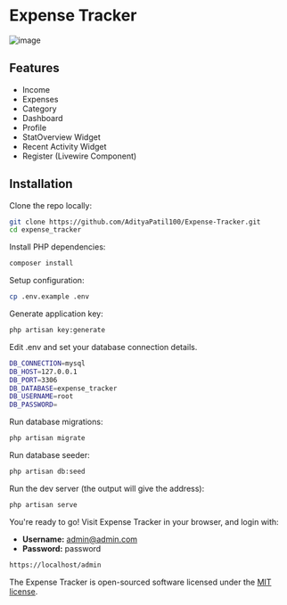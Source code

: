# Expense Tracker
![image](https://github.com/user-attachments/assets/dfa00197-a47a-4380-98e8-848783e41a0d)


## Features

- Income
- Expenses
- Category
- Dashboard
- Profile
- StatOverview Widget
- Recent Activity Widget
- Register (Livewire Component)

## Installation

Clone the repo locally:

```sh
git clone https://github.com/AdityaPatil100/Expense-Tracker.git
cd expense_tracker
```

Install PHP dependencies:

```sh
composer install
```

Setup configuration:

```sh
cp .env.example .env
```

Generate application key:

```sh
php artisan key:generate
```

Edit .env and set your database connection details.

```sh
DB_CONNECTION=mysql
DB_HOST=127.0.0.1
DB_PORT=3306
DB_DATABASE=expense_tracker
DB_USERNAME=root
DB_PASSWORD=
```

Run database migrations:

```sh
php artisan migrate
```

Run database seeder:

```sh
php artisan db:seed
```

Run the dev server (the output will give the address):

```sh
php artisan serve
```

You're ready to go! Visit Expense Tracker in your browser, and login with:

- **Username:** admin@admin.com
- **Password:** password

```sh
https://localhost/admin
```


The Expense Tracker is open-sourced software licensed under the [MIT license](https://opensource.org/licenses/MIT).
